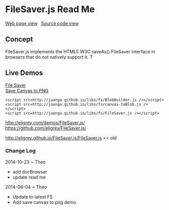 FileSaver.js Read Me
===

[Web page view]( http://jaanga.github.io/libs/fs/ "View files with docBrowser" ) &nbsp;
[Source code view]( https://github.com/jaanga/libs/tree/gh-pages/fs/ "View files with GitHub")

## Concept

FileSaver.js implements the HTML5 W3C saveAs() FileSaver interface in browsers that do not natively support it. T

## Live Demos

[File Saver]( http://jaanga.github.io/libs/fs/file-saver.html )  
[Save Canvas to PNG]( http://jaanga.github.io/libs/fs/save-canvas-to-png.html )

	<script src=http://jaanga.github.io/libs/fs/BlobBuilder.js /></script>  
	<script src=http://jaanga.github.io/libs/fs/canvas-toBlob.js /></script>  
	<script src=http://jaanga.github.io/libs/fs/FileSaver.js /></script>  

<http://eligrey.com/demos/FileSaver.js/>  
<https://github.com/eligrey/FileSaver.js/>

<http://eligrey.github.io/FileSaver.js/FileSaver.js> << old

### Change Log

2014-10-23 ~ Theo

* add docBrowser
* update read me

2014-06-04 ~ Theo

* Update to latest FS
* Add save canvas to png demo

